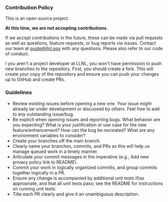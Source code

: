 ### Contribution Policy
This is an open source project. 

**At this time, we are not accepting contributions.** 

If we accept contributions in the future, these can be made via pull requests as well as questions, feature requests, or bug reports via issues. Contact our team at [guide@llnl.gov](mailto:guide@llnl.gov) with any questions. Please also refer to our code of conduct.

I you aren't a project developer at LLNL, you won't have permission to push new branches to the repository. First, you should create a fork. This will create your copy of the repository and ensure you can push your changes up to GitHub and create PRs.

### Guidelines
- Review existing issues before opening a new one. Your issue might already be under development or discussed by others. Feel free to add to any outstanding issue/bug.
- Be explicit when opening issues and reporting bugs. What behavior are you expecting? What is your justification or use case for the new feature/enhancement? How can the bug be recreated? What are any environment variables to consider?
- Create your branches off the main branch.
- Clearly name your branches, commits, and PRs as this will help us manage queued work in a timely manner.
- Articulate your commit messages in the imperative (e.g., Add new privacy policy link to README).
- Commit your work in logically organized commits, and group commits together logically in a PR.
- Ensure any change is accompanied by additional unit tests if/as appropriate, and that all unit tests pass; see the README for instructions on running unit tests.
- Title each PR clearly and give it an unambiguous description.

